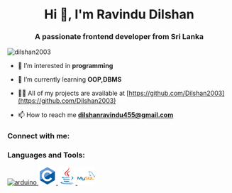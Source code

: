<h1 align="center">Hi 👋, I'm Ravindu Dilshan</h1>
<h3 align="center">A passionate frontend developer from Sri Lanka</h3>

<p align="left"> <img src="https://komarev.com/ghpvc/?username=dilshan2003&label=Profile%20views&color=0e75b6&style=flat" alt="dilshan2003" /> </p>

- 🔭 I’m interested in **programming**

- 🌱 I’m currently learning **OOP,DBMS**

- 👨‍💻 All of my projects are available at [https://github.com/Dilshan2003](https://github.com/Dilshan2003)

- 📫 How to reach me **dilshanravindu455@gmail.com**

<h3 align="left">Connect with me:</h3>
<p align="left">
</p>

<h3 align="left">Languages and Tools:</h3>
<p align="left"> <a href="https://www.arduino.cc/" target="_blank" rel="noreferrer"> <img src="https://cdn.worldvectorlogo.com/logos/arduino-1.svg" alt="arduino" width="40" height="40"/> </a> <a href="https://www.cprogramming.com/" target="_blank" rel="noreferrer"> <img src="https://raw.githubusercontent.com/devicons/devicon/master/icons/c/c-original.svg" alt="c" width="40" height="40"/> </a> <a href="https://www.java.com" target="_blank" rel="noreferrer"> <img src="https://raw.githubusercontent.com/devicons/devicon/master/icons/java/java-original.svg" alt="java" width="40" height="40"/> </a> <a href="https://www.mysql.com/" target="_blank" rel="noreferrer"> <img src="https://raw.githubusercontent.com/devicons/devicon/master/icons/mysql/mysql-original-wordmark.svg" alt="mysql" width="40" height="40"/> </a> </p>
